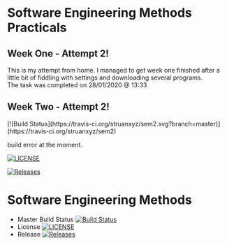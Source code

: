 <h1>Software Engineering Methods Practicals</h1>
<h2>Week One - Attempt 2!</h2>
This is my attempt from home.
I managed to get week one finished after a little bit of fiddling with settings and downloading several programs.
<br/>
The task was completed on 28/01/2020 @ 13:33


<h2>Week Two - Attempt 2!</h2>
[![Build Status](https://travis-ci.org/struanxyz/sem2.svg?branch=master)](https://travis-ci.org/struanxyz/sem2)

build error at the moment.

[![LICENSE](https://img.shields.io/github/license/struanxyz/sem.svg?style=flat-square)](https://github.com/<struanxyz>/sem/blob/master/LICENSE)

[![Releases](https://img.shields.io/github/release/struanxyz/sem/all.svg?style=flat-square)](https://github.com/<github-username>/sem/releases)

# Software Engineering Methods

- Master Build Status [![Build Status](https://travis-ci.org/struanxyz/sem2.svg?branch=master)](https://travis-ci.org/struanxyz/sem2)
- License [![LICENSE](https://img.shields.io/github/license/struanxyz/sem2.svg?style=flat-square)](https://github.com/struanxyz/sem2/blob/master/LICENSE)
- Release [![Releases](https://img.shields.io/github/release/struanxyz/sem2/all.svg?style=flat-square)](https://github.com/struanxyz/sem2/releases)